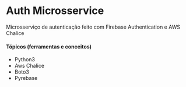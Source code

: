 # Auth Microsservice

Microsserviço de autenticação feito com Firebase Authentication e AWS Chalice
#### Tópicos (ferramentas e conceitos)

* Python3
* Aws Chalice
* Boto3
* Pyrebase


